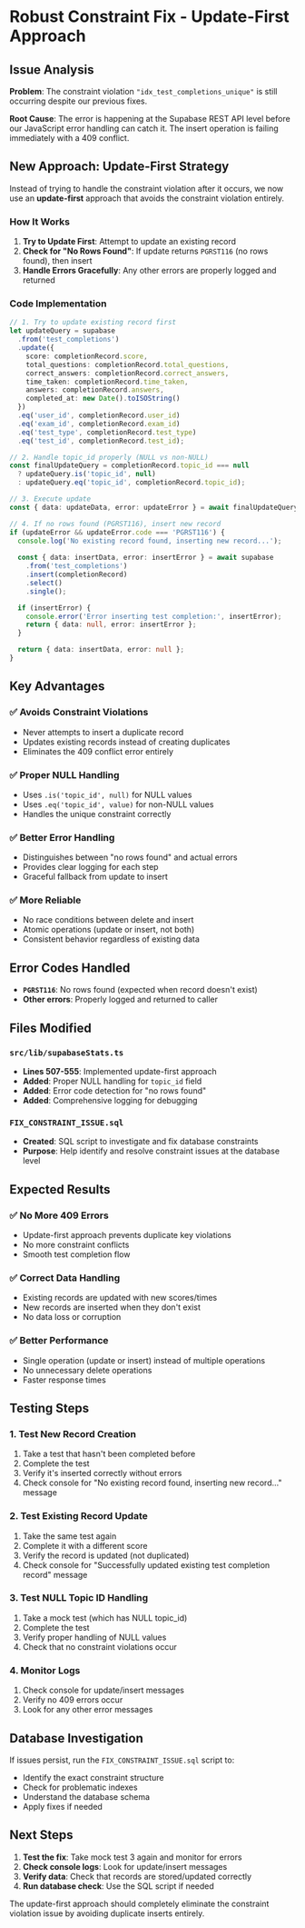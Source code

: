 # Robust Constraint Fix - Update-First Approach

## Issue Analysis

**Problem**: The constraint violation `"idx_test_completions_unique"` is still occurring despite our previous fixes.

**Root Cause**: The error is happening at the Supabase REST API level before our JavaScript error handling can catch it. The insert operation is failing immediately with a 409 conflict.

## New Approach: Update-First Strategy

Instead of trying to handle the constraint violation after it occurs, we now use an **update-first** approach that avoids the constraint violation entirely.

### How It Works

1. **Try to Update First**: Attempt to update an existing record
2. **Check for "No Rows Found"**: If update returns `PGRST116` (no rows found), then insert
3. **Handle Errors Gracefully**: Any other errors are properly logged and returned

### Code Implementation

```typescript
// 1. Try to update existing record first
let updateQuery = supabase
  .from('test_completions')
  .update({
    score: completionRecord.score,
    total_questions: completionRecord.total_questions,
    correct_answers: completionRecord.correct_answers,
    time_taken: completionRecord.time_taken,
    answers: completionRecord.answers,
    completed_at: new Date().toISOString()
  })
  .eq('user_id', completionRecord.user_id)
  .eq('exam_id', completionRecord.exam_id)
  .eq('test_type', completionRecord.test_type)
  .eq('test_id', completionRecord.test_id);

// 2. Handle topic_id properly (NULL vs non-NULL)
const finalUpdateQuery = completionRecord.topic_id === null 
  ? updateQuery.is('topic_id', null)
  : updateQuery.eq('topic_id', completionRecord.topic_id);

// 3. Execute update
const { data: updateData, error: updateError } = await finalUpdateQuery.select().single();

// 4. If no rows found (PGRST116), insert new record
if (updateError && updateError.code === 'PGRST116') {
  console.log('No existing record found, inserting new record...');
  
  const { data: insertData, error: insertError } = await supabase
    .from('test_completions')
    .insert(completionRecord)
    .select()
    .single();

  if (insertError) {
    console.error('Error inserting test completion:', insertError);
    return { data: null, error: insertError };
  }

  return { data: insertData, error: null };
}
```

## Key Advantages

### ✅ **Avoids Constraint Violations**
- Never attempts to insert a duplicate record
- Updates existing records instead of creating duplicates
- Eliminates the 409 conflict error entirely

### ✅ **Proper NULL Handling**
- Uses `.is('topic_id', null)` for NULL values
- Uses `.eq('topic_id', value)` for non-NULL values
- Handles the unique constraint correctly

### ✅ **Better Error Handling**
- Distinguishes between "no rows found" and actual errors
- Provides clear logging for each step
- Graceful fallback from update to insert

### ✅ **More Reliable**
- No race conditions between delete and insert
- Atomic operations (update or insert, not both)
- Consistent behavior regardless of existing data

## Error Codes Handled

- **`PGRST116`**: No rows found (expected when record doesn't exist)
- **Other errors**: Properly logged and returned to caller

## Files Modified

### `src/lib/supabaseStats.ts`
- **Lines 507-555**: Implemented update-first approach
- **Added**: Proper NULL handling for `topic_id` field
- **Added**: Error code detection for "no rows found"
- **Added**: Comprehensive logging for debugging

### `FIX_CONSTRAINT_ISSUE.sql`
- **Created**: SQL script to investigate and fix database constraints
- **Purpose**: Help identify and resolve constraint issues at the database level

## Expected Results

### ✅ **No More 409 Errors**
- Update-first approach prevents duplicate key violations
- No more constraint conflicts
- Smooth test completion flow

### ✅ **Correct Data Handling**
- Existing records are updated with new scores/times
- New records are inserted when they don't exist
- No data loss or corruption

### ✅ **Better Performance**
- Single operation (update or insert) instead of multiple operations
- No unnecessary delete operations
- Faster response times

## Testing Steps

### 1. Test New Record Creation
1. Take a test that hasn't been completed before
2. Complete the test
3. Verify it's inserted correctly without errors
4. Check console for "No existing record found, inserting new record..." message

### 2. Test Existing Record Update
1. Take the same test again
2. Complete it with a different score
3. Verify the record is updated (not duplicated)
4. Check console for "Successfully updated existing test completion record" message

### 3. Test NULL Topic ID Handling
1. Take a mock test (which has NULL topic_id)
2. Complete the test
3. Verify proper handling of NULL values
4. Check that no constraint violations occur

### 4. Monitor Logs
1. Check console for update/insert messages
2. Verify no 409 errors occur
3. Look for any other error messages

## Database Investigation

If issues persist, run the `FIX_CONSTRAINT_ISSUE.sql` script to:
- Identify the exact constraint structure
- Check for problematic indexes
- Understand the database schema
- Apply fixes if needed

## Next Steps

1. **Test the fix**: Take mock test 3 again and monitor for errors
2. **Check console logs**: Look for update/insert messages
3. **Verify data**: Check that records are stored/updated correctly
4. **Run database check**: Use the SQL script if needed

The update-first approach should completely eliminate the constraint violation issue by avoiding duplicate inserts entirely.
